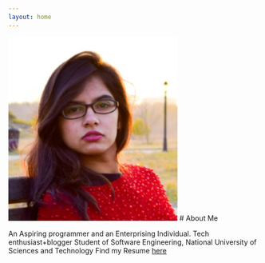 ```yaml
---
layout: home
---
```


<img  src="images/we.PNG" />
# About Me




An Aspiring programmer and an Enterprising Individual. Tech enthusiast+blogger Student of Software Engineering, National University of Sciences and Technology
Find my Resume <a href="http://bit.ly/2uWmLtD">here</a>


